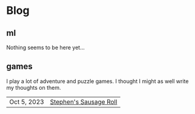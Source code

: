 # Blog

## ml

Nothing seems to be here yet...

## games

I play a lot of adventure and puzzle games.
I thought I might as well write my thoughts on them.

|      |      |
| ---- | ---- |
| Oct 5, 2023  | [Stephen's Sausage Roll](blog/sausage.md) |



<style>
# hide empty headers in tables
.markdown-section td:empty {
  visibility: hidden;
}
.markdown-section thead {
  font-size: 0px;
}
.markdown-section td {
  border-width: 0;
  padding: 0;
  padding-right: 30px;
}
.markdown-section tbody tr:nth-child(2n+1) {
  background: transparent;
}
</style>
